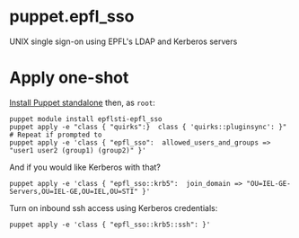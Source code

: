 # puppet.epfl_sso
UNIX single sign-on using EPFL's LDAP and Kerberos servers

# Apply one-shot

[Install Puppet standalone](https://docs.puppetlabs.com/puppet/3.8/reference/pre_install.html#standalone-puppet) then, as `root`:

```
puppet module install epflsti-epfl_sso
puppet apply -e "class { "quirks":}  class { 'quirks::pluginsync': }"   # Repeat if prompted to
puppet apply -e 'class { "epfl_sso":  allowed_users_and_groups => "user1 user2 (group1) (group2)" }'
```

And if you would like Kerberos with that?
```
puppet apply -e 'class { "epfl_sso::krb5":  join_domain => "OU=IEL-GE-Servers,OU=IEL-GE,OU=IEL,OU=STI" }'
```

Turn on inbound ssh access using Kerberos credentials:
```
puppet apply -e 'class { "epfl_sso::krb5::ssh": }'
```
